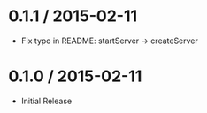 0.1.1 / 2015-02-11
==================

  * Fix typo in README: startServer -> createServer

0.1.0 / 2015-02-11
==================

  * Initial Release
